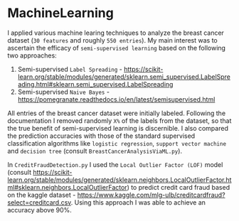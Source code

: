 # MachineLearning

I applied various machine learing techniques to analyze the breast cancer dataset (`30 features` and roughly `550 entries`). My main interest was to ascertain the efficacy of `semi-supervised learning` based on the following two approaches:

1. Semi-supervised `Label Spreading` - https://scikit-learn.org/stable/modules/generated/sklearn.semi_supervised.LabelSpreading.html#sklearn.semi_supervised.LabelSpreading
2. Semi-supervised `Naive Bayes` - https://pomegranate.readthedocs.io/en/latest/semisupervised.html

All entries of the breast cancer dataset were initially labeled. Following the documentation I removed randomly `X%` of the labels from the dataset, so that the true benefit of semi-supervised learning is discernible. I also compared the prediction accuracies with those of the standard supervised classification algorithms like `logistic regression`, `support vector machine` and `decision tree` (consult `BreastCancerAnalysisViaML.py`).

In `CreditFraudDetection.py` I used the `Local Outlier Factor (LOF)` model (consult https://scikit-learn.org/stable/modules/generated/sklearn.neighbors.LocalOutlierFactor.html#sklearn.neighbors.LocalOutlierFactor) to predict credit card fraud based on the kaggle dataset - https://www.kaggle.com/mlg-ulb/creditcardfraud?select=creditcard.csv. Using this approach I was able to achieve an accuracy above 90%.
